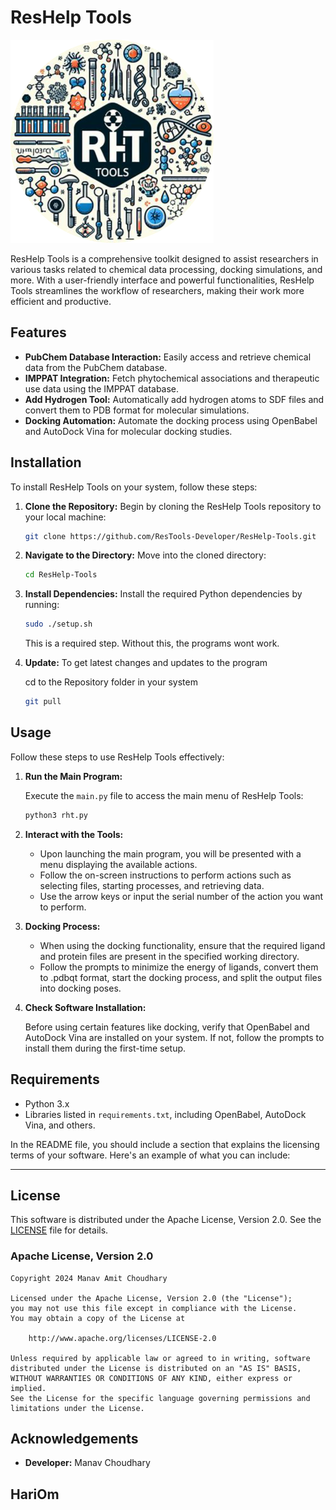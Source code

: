 # ResHelp Tools

![Logo](root/logo.png)

ResHelp Tools is a comprehensive toolkit designed to assist researchers in various tasks related to chemical data processing, docking simulations, and more. With a user-friendly interface and powerful functionalities, ResHelp Tools streamlines the workflow of researchers, making their work more efficient and productive.

## Features

- **PubChem Database Interaction:** Easily access and retrieve chemical data from the PubChem database.
- **IMPPAT Integration:** Fetch phytochemical associations and therapeutic use data using the IMPPAT database.
- **Add Hydrogen Tool:** Automatically add hydrogen atoms to SDF files and convert them to PDB format for molecular simulations.
- **Docking Automation:** Automate the docking process using OpenBabel and AutoDock Vina for molecular docking studies.

## Installation

To install ResHelp Tools on your system, follow these steps:

1. **Clone the Repository:** Begin by cloning the ResHelp Tools repository to your local machine:

    ```bash
    git clone https://github.com/ResTools-Developer/ResHelp-Tools.git
    ```

2. **Navigate to the Directory:** Move into the cloned directory:

    ```bash
    cd ResHelp-Tools
    ```

3. **Install Dependencies:** Install the required Python dependencies by running:

    ```bash
    sudo ./setup.sh
    ```
    This is a required step. Without this, the programs wont work.

4. **Update:** To get latest changes and updates to the program

    cd to the Repository folder in your system

    ```bash
    git pull
    ```

## Usage

Follow these steps to use ResHelp Tools effectively:

1. **Run the Main Program:**

   Execute the `main.py` file to access the main menu of ResHelp Tools:

   ```bash
   python3 rht.py
   ```

2. **Interact with the Tools:**

   - Upon launching the main program, you will be presented with a menu displaying the available actions.
   - Follow the on-screen instructions to perform actions such as selecting files, starting processes, and retrieving data.
   - Use the arrow keys or input the serial number of the action you want to perform.

3. **Docking Process:**

   - When using the docking functionality, ensure that the required ligand and protein files are present in the specified working directory.
   - Follow the prompts to minimize the energy of ligands, convert them to .pdbqt format, start the docking process, and split the output files into docking poses.

4. **Check Software Installation:**

   Before using certain features like docking, verify that OpenBabel and AutoDock Vina are installed on your system. If not, follow the prompts to install them during the first-time setup.

## Requirements

- Python 3.x
- Libraries listed in `requirements.txt`, including OpenBabel, AutoDock Vina, and others.

In the README file, you should include a section that explains the licensing terms of your software. Here's an example of what you can include:

---

## License

This software is distributed under the Apache License, Version 2.0. See the [LICENSE](LICENSE) file for details.

### Apache License, Version 2.0

```
Copyright 2024 Manav Amit Choudhary

Licensed under the Apache License, Version 2.0 (the "License");
you may not use this file except in compliance with the License.
You may obtain a copy of the License at

    http://www.apache.org/licenses/LICENSE-2.0

Unless required by applicable law or agreed to in writing, software
distributed under the License is distributed on an "AS IS" BASIS,
WITHOUT WARRANTIES OR CONDITIONS OF ANY KIND, either express or implied.
See the License for the specific language governing permissions and
limitations under the License.
```

## Acknowledgements

- **Developer:** Manav Choudhary

## HariOm
